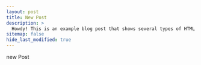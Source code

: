 ```yaml
---
layout: post
title: New Post
description: >
  Howdy! This is an example blog post that shows several types of HTML content supported in this theme.
sitemap: false
hide_last_modified: true
---
```


new Post
